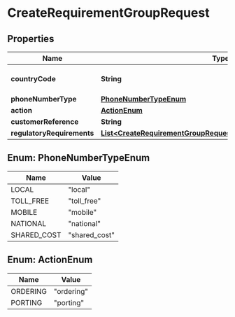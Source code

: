 

# CreateRequirementGroupRequest


## Properties

| Name | Type | Description | Notes |
|------------ | ------------- | ------------- | -------------|
|**countryCode** | **String** | ISO alpha 2 country code |  |
|**phoneNumberType** | [**PhoneNumberTypeEnum**](#PhoneNumberTypeEnum) |  |  |
|**action** | [**ActionEnum**](#ActionEnum) |  |  |
|**customerReference** | **String** |  |  [optional] |
|**regulatoryRequirements** | [**List&lt;CreateRequirementGroupRequestRegulatoryRequirementsInner&gt;**](CreateRequirementGroupRequestRegulatoryRequirementsInner.md) |  |  [optional] |



## Enum: PhoneNumberTypeEnum

| Name | Value |
|---- | -----|
| LOCAL | &quot;local&quot; |
| TOLL_FREE | &quot;toll_free&quot; |
| MOBILE | &quot;mobile&quot; |
| NATIONAL | &quot;national&quot; |
| SHARED_COST | &quot;shared_cost&quot; |



## Enum: ActionEnum

| Name | Value |
|---- | -----|
| ORDERING | &quot;ordering&quot; |
| PORTING | &quot;porting&quot; |



